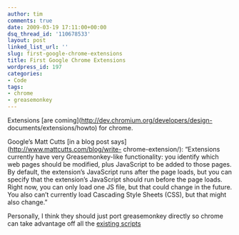 ```yaml
---
author: tim
comments: true
date: 2009-03-19 17:11:00+00:00
dsq_thread_id: '110678533'
layout: post
linked_list_url: ''
slug: first-google-chrome-extensions
title: First Google Chrome Extensions
wordpress_id: 197
categories:
- Code
tags:
- chrome
- greasemonkey
---
```


Extensions [are coming](http://dev.chromium.org/developers/design-
documents/extensions/howto) for chrome.  
  
Google’s Matt Cutts [in a blog post says](http://www.mattcutts.com/blog/write-
chrome-extension/): “Extensions currently have very Greasemonkey-like
functionality: you identify which web pages should be modified, plus
JavaScript to be added to those pages. By default, the extension’s JavaScript
runs after the page loads, but you can specify that the extension’s JavaScript
should run before the page loads. Right now, you can only load one JS file,
but that could change in the future. You also can’t currently load Cascading
Style Sheets (CSS), but that might also change.”  
  
Personally, I think they should just port greasemonkey directly so chrome can
take advantage off all the [existing scripts ](http://userscripts.org/)

